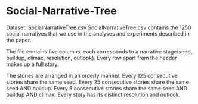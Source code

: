 # Social-Narrative-Tree

Dataset: SocialNarrativeTree.csv
SocialNarrativeTree.csv contains the 1250 social narratives that we use in the analyses and experiments described in the paper.

The file contains five columns, each corresponds to a narrative stage(seed, buildup, climax, resolution, outlook). Every row apart from the header makes up a full story.

The stories are arranged in an orderly manner.
Every 125 consecutive stories share the same seed.
Every 25  consecutive stories share the same seed AND buildup.
Every 5   consecutive stories share the same seed AND buildup AND climax.
Every story has its distinct resolution and outlook. 
